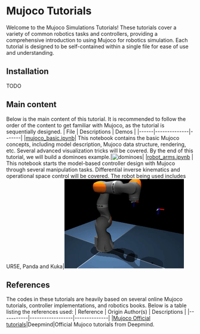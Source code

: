 # Mujoco Tutorials
Welcome to the Mujoco Simulations Tutorials! These tutorials cover a variety of common robotics tasks and controllers, providing a comprehensive introduction to using Mujoco for robotics simulation. Each tutorial is designed to be self-contained within a single file for ease of use and understanding.
## Installation
TODO

## Main content
Below is the main content of this tutorial. It is recommended to follow the order of the content to get familiar with Mujoco, as the tutorial is sequentially designed.
| File | Descriptions | Demos |
|------|--------------|-------|
|[mujoco_basic.ipynb](./mujoco_basic.ipynb)| This notebook contains the basic Mujoco concepts, including model description, Mujoco data structure, rendering, etc. Several advanced visualization tricks will be covered. By the end of this tutorial, we will build a dominoes example.|![dominoes](./imgs/dominoes.gif)|
|[robot_arms.ipynb](./robot_arms.ipynb) | This notebook starts the model-based controller design with Mujoco through several manipulation tasks. Differential inverse kinematics and operational space control will be covered. The robot being used includes UR5E, Panda and Kuka|![kuka_follows_circle](./imgs/kuka_follows_circle.gif)

## References
The codes in these tutorials are heavily based on several online Mujoco tutorials, controller implementations, and robotics books. Below is a table listing the references used:
| Reference | Origin Author(s) | Descriptions |
|-----------|------------------|--------------|
|[Mujoco Official tutorials](https://github.com/google-deepmind/mujoco)|Deepmind|Official Mujoco tutorials from Deepmind.